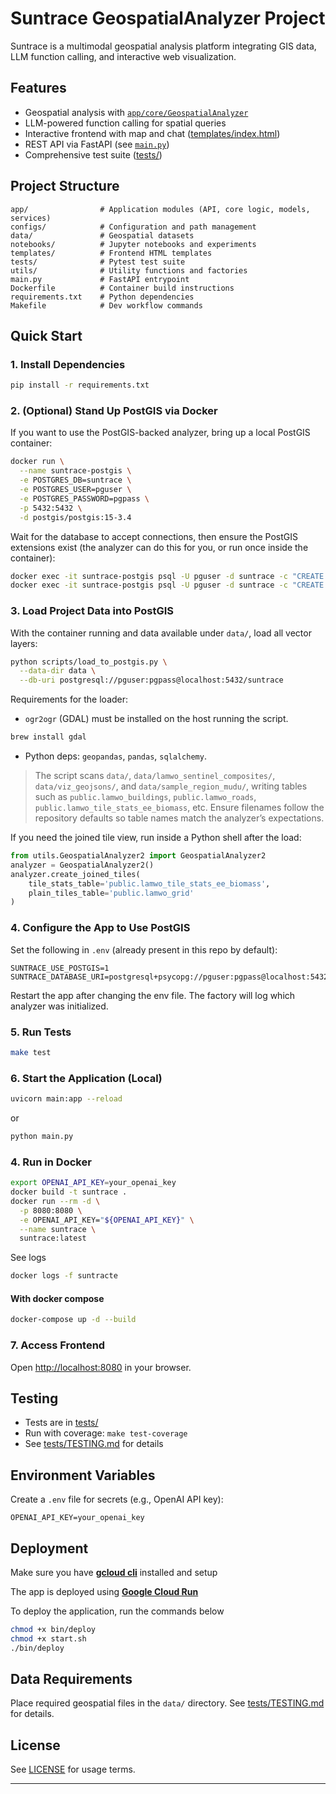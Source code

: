 # Suntrace GeospatialAnalyzer Project

Suntrace is a multimodal geospatial analysis platform integrating GIS data, LLM function calling, and interactive web visualization.

## Features

- Geospatial analysis with [`app/core/GeospatialAnalyzer`](app/core/)
- LLM-powered function calling for spatial queries
- Interactive frontend with map and chat ([templates/index.html](templates/index.html))
- REST API via FastAPI (see [`main.py`](main.py))
- Comprehensive test suite ([tests/](tests/))

## Project Structure

```
app/                # Application modules (API, core logic, models, services)
configs/            # Configuration and path management
data/               # Geospatial datasets
notebooks/          # Jupyter notebooks and experiments
templates/          # Frontend HTML templates
tests/              # Pytest test suite
utils/              # Utility functions and factories
main.py             # FastAPI entrypoint
Dockerfile          # Container build instructions
requirements.txt    # Python dependencies
Makefile            # Dev workflow commands
```

## Quick Start

### 1. Install Dependencies

```sh
pip install -r requirements.txt
```

### 2. (Optional) Stand Up PostGIS via Docker

If you want to use the PostGIS-backed analyzer, bring up a local PostGIS container:

```sh
docker run \
  --name suntrace-postgis \
  -e POSTGRES_DB=suntrace \
  -e POSTGRES_USER=pguser \
  -e POSTGRES_PASSWORD=pgpass \
  -p 5432:5432 \
  -d postgis/postgis:15-3.4
```

Wait for the database to accept connections, then ensure the PostGIS extensions exist (the analyzer can do this for you, or run once inside the container):

```sh
docker exec -it suntrace-postgis psql -U pguser -d suntrace -c "CREATE EXTENSION IF NOT EXISTS postgis;"
docker exec -it suntrace-postgis psql -U pguser -d suntrace -c "CREATE EXTENSION IF NOT EXISTS postgis_topology;"
```

### 3. Load Project Data into PostGIS

With the container running and data available under `data/`, load all vector layers:

```sh
python scripts/load_to_postgis.py \
  --data-dir data \
  --db-uri postgresql://pguser:pgpass@localhost:5432/suntrace
```

Requirements for the loader:

- `ogr2ogr` (GDAL) must be installed on the host running the script.
```sh
brew install gdal
```
- Python deps: `geopandas`, `pandas`, `sqlalchemy`.

> The script scans `data/`, `data/lamwo_sentinel_composites/`, `data/viz_geojsons/`, and `data/sample_region_mudu/`, writing tables such as `public.lamwo_buildings`, `public.lamwo_roads`, `public.lamwo_tile_stats_ee_biomass`, etc. Ensure filenames follow the repository defaults so table names match the analyzer’s expectations.

If you need the joined tile view, run inside a Python shell after the load:

```python
from utils.GeospatialAnalyzer2 import GeospatialAnalyzer2
analyzer = GeospatialAnalyzer2()
analyzer.create_joined_tiles(
    tile_stats_table='public.lamwo_tile_stats_ee_biomass',
    plain_tiles_table='public.lamwo_grid'
)
```

### 4. Configure the App to Use PostGIS

Set the following in `.env` (already present in this repo by default):

```
SUNTRACE_USE_POSTGIS=1
SUNTRACE_DATABASE_URI=postgresql+psycopg://pguser:pgpass@localhost:5432/suntrace
```

Restart the app after changing the env file. The factory will log which analyzer was initialized.

### 5. Run Tests

```sh
make test
```

### 6. Start the Application (Local)

```sh
uvicorn main:app --reload
```

or

```python
python main.py
```

### 4. Run in Docker

```sh
export OPENAI_API_KEY=your_openai_key
docker build -t suntrace .
docker run --rm -d \
  -p 8080:8080 \
  -e OPENAI_API_KEY="${OPENAI_API_KEY}" \
  --name suntrace \
  suntrace:latest
```

See logs

```sh
docker logs -f suntracte
```

#### With docker compose

```sh
docker-compose up -d --build
```

### 7. Access Frontend

Open [http://localhost:8080](http://localhost:8080) in your browser.


## Testing

- Tests are in [tests/](tests/)
- Run with coverage: `make test-coverage`
- See [tests/TESTING.md](tests/TESTING.md) for details

## Environment Variables

Create a `.env` file for secrets (e.g., OpenAI API key):

```
OPENAI_API_KEY=your_openai_key
```

## Deployment

Make sure you have [**gcloud cli**](https://cloud.google.com/sdk/docs/install-sdk) installed and setup

The app is deployed using [**Google Cloud Run**](https://cloud.google.com/run?hl=en)

To deploy the application, run the commands below

```sh
chmod +x bin/deploy
chmod +x start.sh
./bin/deploy
```

## Data Requirements

Place required geospatial files in the `data/` directory. See [tests/TESTING.md](tests/TESTING.md) for details.

## License

See [LICENSE](LICENSE) for usage terms.

---

